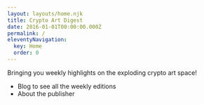 ```yaml
---
layout: layouts/home.njk
title: Crypto Art Digest
date: 2016-01-01T00:00:00.000Z
permalink: /
eleventyNavigation:
  key: Home
  order: 0
---
```



Bringing you weekly highlights on the exploding crypto art space!

* Blog to see all the weekly editions
* About the publisher